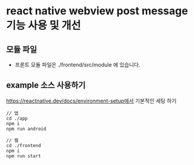 # react native webview post message 기능 사용 및 개선

## 모듈 파일
 - 프론트 모듈 파일은 ./frontend/src/module 에 있습니다.

## example 소스 사용하기

https://reactnative.dev/docs/environment-setup에서 기본적인 세팅 하기

```
// 앱
cd ./app
npm i
npm run android

// 웹
cd ./frontend
npm i
npm run start
```
